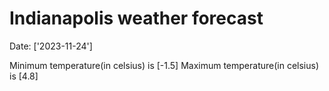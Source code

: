 # Indianapolis weather forecast 
Date: ['2023-11-24'] 

Minimum temperature(in celsius) is [-1.5] 
Maximum temperature(in celsius) is [4.8]